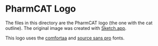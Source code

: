 # PharmCAT Logo

The files in this directory are the PharmCAT logo (the one with the cat outline). The original image was created with 
[Sketch.app](https://sketchapp.com).

This logo uses the [comfortaa](https://fonts.google.com/specimen/Comfortaa) and 
[source sans pro](https://fonts.google.com/specimen/Source+Sans+Pro) fonts.
